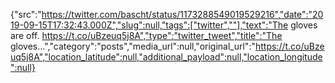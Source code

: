{"src":"https://twitter.com/bascht/status/1173288549019529216","date":"2019-09-15T17:32:43.000Z","slug":null,"tags":["twitter",""],"text":"The gloves are off. https://t.co/uBzeuq5j8A","type":"twitter_tweet","title":"The gloves…","category":"posts","media_url":null,"original_url":"https://t.co/uBzeuq5j8A","location_latitude":null,"additional_payload":null,"location_longitude":null}